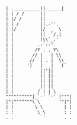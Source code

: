                                         | .__________))______|
                                        | | / /      ||
                                        | |/ /       ||
                                        | | /        ||.-''.
                                        | |/         |/  _  \
                                        | |          ||  `/,|
                                        | |          (\\`_.'
                                        | |         .-`--'.
                                        | |        /Y . . Y\
                                        | |       // |   | \\
                                        | |      //  | . |  \\
                                        | |     ')   |   |   (`
                                        | |          ||'||
                                        | |          || ||
                                        | |          || ||
                                        | |          || ||
                                        | |         / | | \
                                        """"""""""|_`-' `-' |"""|
                                        |"|"""""""\ \       '"|"|
                                        | |        \ \        | |
                                        : :         \ \       : :
                                        . .          `'       . .
